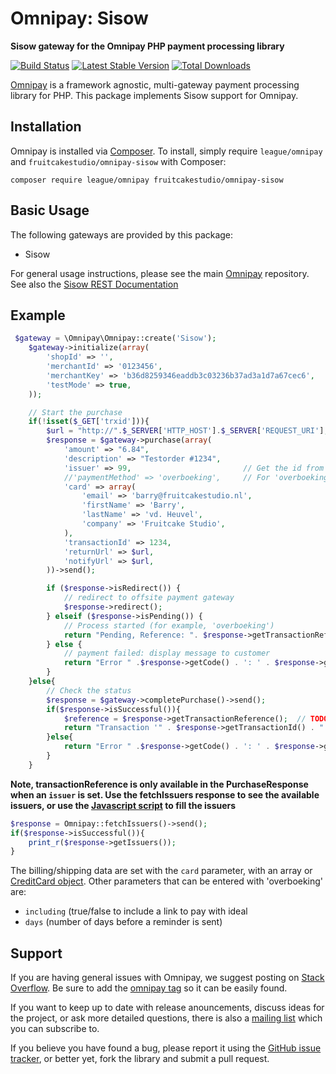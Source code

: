 # Omnipay: Sisow

**Sisow gateway for the Omnipay PHP payment processing library**

[![Build Status](https://travis-ci.org/fruitcake/omnipay-sisow.png?branch=master)](https://travis-ci.org/fruitcake/omnipay-sisow)
[![Latest Stable Version](https://poser.pugx.org/fruitcakestudio/omnipay-sisow/version.png)](https://packagist.org/packages/fruitcakestudio/omnipay-sisow)
[![Total Downloads](https://poser.pugx.org/fruitcakestudio/omnipay-sisow/d/total.png)](https://packagist.org/packages/fruitcakestudio/omnipay-sisow)

[Omnipay](https://github.com/omnipay/omnipay) is a framework agnostic, multi-gateway payment
processing library for PHP. This package implements Sisow support for Omnipay.

## Installation

Omnipay is installed via [Composer](http://getcomposer.org/). To install, simply require `league/omnipay` and `fruitcakestudio/omnipay-sisow` with Composer:

```
composer require league/omnipay fruitcakestudio/omnipay-sisow
```

## Basic Usage

The following gateways are provided by this package:

* Sisow

For general usage instructions, please see the main [Omnipay](https://github.com/omnipay/omnipay)
repository. See also the [Sisow REST Documentation](http://www.sisow.nl/downloads/REST321.pdf)

## Example

```php
 $gateway = \Omnipay\Omnipay::create('Sisow');
    $gateway->initialize(array(
        'shopId' => '',
        'merchantId' => '0123456',
        'merchantKey' => 'b36d8259346eaddb3c03236b37ad3a1d7a67cec6',
        'testMode' => true,
    ));

    // Start the purchase
    if(!isset($_GET['trxid'])){
        $url = "http://".$_SERVER['HTTP_HOST'].$_SERVER['REQUEST_URI'];
        $response = $gateway->purchase(array(
            'amount' => "6.84",
            'description' => "Testorder #1234",
            'issuer' => 99,                         // Get the id from the issuers list, 99 = test issuer
            //'paymentMethod' => 'overboeking',     // For 'overboeking', extra parameters are required:
            'card' => array(
                'email' => 'barry@fruitcakestudio.nl',
                'firstName' => 'Barry',
                'lastName' => 'vd. Heuvel',
                'company' => 'Fruitcake Studio',
            ),
            'transactionId' => 1234,
            'returnUrl' => $url,
            'notifyUrl' => $url,
        ))->send();

        if ($response->isRedirect()) {
            // redirect to offsite payment gateway
            $response->redirect();
        } elseif ($response->isPending()) {
            // Process started (for example, 'overboeking')
            return "Pending, Reference: ". $response->getTransactionReference();
        } else {
            // payment failed: display message to customer
            return "Error " .$response->getCode() . ': ' . $response->getMessage();
        }
    }else{
        // Check the status
        $response = $gateway->completePurchase()->send();
        if($response->isSuccessful()){
            $reference = $response->getTransactionReference();  // TODO; Check the reference/id with your database
            return "Transaction '" . $response->getTransactionId() . "' succeeded!";
        }else{
            return "Error " .$response->getCode() . ': ' . $response->getMessage();
        }
    }
```

**Note, transactionReference is only available in the PurchaseResponse when an `issuer` is set. Use the fetchIssuers response to see the available issuers, or use the [Javascript script](https://www.sisow.nl/Sisow/iDeal/issuers.js) to fill the issuers**

```php
$response = Omnipay::fetchIssuers()->send();
if($response->isSuccessful()){
    print_r($response->getIssuers());
}
```    
    
The billing/shipping data are set with the `card` parameter, with an array or [CreditCard object](https://github.com/omnipay/omnipay#credit-card--payment-form-input).
Other parameters that can be entered with 'overboeking' are:

 - `including` (true/false to include a link to pay with ideal
 - `days` (number of days before a reminder is sent)
        
## Support

If you are having general issues with Omnipay, we suggest posting on
[Stack Overflow](http://stackoverflow.com/). Be sure to add the
[omnipay tag](http://stackoverflow.com/questions/tagged/omnipay) so it can be easily found.

If you want to keep up to date with release anouncements, discuss ideas for the project,
or ask more detailed questions, there is also a [mailing list](https://groups.google.com/forum/#!forum/omnipay) which
you can subscribe to.

If you believe you have found a bug, please report it using the [GitHub issue tracker](https://github.com/fruitcakestudio/omnipay-sisow/issues),
or better yet, fork the library and submit a pull request.
